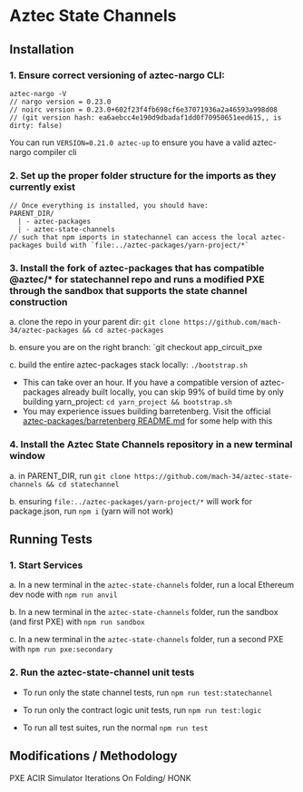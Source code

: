 # Aztec State Channels

## Installation
### 1. Ensure correct versioning of aztec-nargo CLI:
```console
aztec-nargo -V
// nargo version = 0.23.0
// noirc version = 0.23.0+602f23f4fb698cf6e37071936a2a46593a998d08
// (git version hash: ea6aebcc4e190d9dbadaf1dd0f70950651eed615,, is dirty: false)
```
You can run `VERSION=0.21.0 aztec-up` to ensure you have a valid aztec-nargo compiler cli

### 2. Set up the proper folder structure for the imports as they currently exist
```
// Once everything is installed, you should have:
PARENT_DIR/
  | - aztec-packages
  | - aztec-state-channels
// such that npm imports in statechannel can access the local aztec-packages build with `file:../aztec-packages/yarn-project/*`
```

### 3. Install the fork of aztec-packages that has compatible @aztec/* for statechannel repo and runs a modified PXE through the sandbox that supports the state channel construction

a. clone the repo in your parent dir: `git clone https://github.com/mach-34/aztec-packages && cd aztec-packages`

b. ensure you are on the right branch: `git checkout app_circuit_pxe

c. build the entire aztec-packages stack locally: `./bootstrap.sh`
- This can take over an hour. If you have a compatible version of aztec-packages already built locally, you can skip 99% of build time by only building yarn_project: `cd yarn_project && bootstrap.sh`
- You may experience issues building barretenberg. Visit the official [aztec-packages/barretenberg README.md](https://github.com/AztecProtocol/aztec-packages/tree/master/barretenberg#dependencies) for some help with this 

### 4. Install the Aztec State Channels repository in a new terminal window

a. in PARENT_DIR, run `git clone https://github.com/mach-34/aztec-state-channels && cd statechannel`

b. ensuring `file:../aztec-packages/yarn-project/*` will work for package.json, run `npm i` (yarn will not work)

## Running Tests

### 1. Start Services

a. In a new terminal in the `aztec-state-channels` folder, run a local Ethereum dev node with `npm run anvil`

b. In a new terminal in the `aztec-state-channels` folder, run the sandbox (and first PXE) with `npm run sandbox`

c. In a new terminal in the `aztec-state-channels` folder, run a second PXE with `npm run pxe:secondary`

### 2. Run the aztec-state-channel unit tests

- To run only the state channel tests, run `npm run test:statechannel`

- To run only the contract logic unit tests, run `npm run test:logic`

- To run all test suites, run the normal `npm run test`

## Modifications / Methodology
PXE
ACIR Simulator
Iterations
On Folding/ HONK